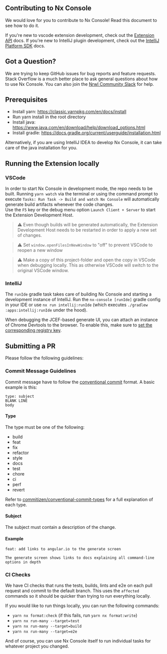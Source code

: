 ## Contributing to Nx Console

We would love for you to contribute to Nx Console! Read this document to see how to do it.

If you're new to vscode extension development, check out the [Extension API](https://code.visualstudio.com/api) docs.
If you're new to IntelliJ plugin development, check out the [IntelliJ Platform SDK](https://plugins.jetbrains.com/docs/intellij/welcome.html) docs.

## Got a Question?

We are trying to keep GitHub issues for bug reports and feature requests. Stack Overflow is a much better place to ask general questions about how to use Nx Console. You can also join the [Nrwl Community Slack](go.nrwl.io/join-slack?utm_source=nxconsole) for help.

## Prerequisites

- Install yarn: https://classic.yarnpkg.com/en/docs/install
- Run yarn install in the root directory
- Install java: https://www.java.com/en/download/help/download_options.html
- Install gradle: https://docs.gradle.org/current/userguide/installation.html

Alternatively, if you are using IntelliJ IDEA to develop Nx Console, it can take care of the java installation for you.

## Running the Extension locally

### VSCode

In order to start Nx Console in development mode, the repo needs to be built. Running `yarn watch` via the terminal or using the command prompt to execute `Tasks: Run Task -> Build and watch Nx Console` will automatically generate build artifacts whenever the code changes. </br>
Use the `F5` key or the debug menu option `Launch Client + Server` to start the Extension Development Host.

> :warning: Even though builds will be generated automatically, the Extension Development Host needs to be restarted in order to apply a new set of changes.

> :warning: Set `window.openFilesInNewWindow` to "off" to prevent VSCode to reopen a new window

> :warning: Make a copy of this project-folder and open the copy in VSCode when debugging locally. This as otherwise VSCode will switch to the original VSCode window.

### IntelliJ

The `runIde` gradle task takes care of building Nx Console and starting a development instance of IntelliJ. Run the `nx-console [runIde]` gradle config in your IDE or use `nx run intellij:runIde` (which executes `./gradlew :apps:intellij:runIde` under the hood).

When debugging the JCEF-based generate UI, you can attach an instance of Chrome Devtools to the browser. To enable this, make sure to [set the corresponding registry key](https://plugins.jetbrains.com/docs/intellij/jcef.html#debugging).

## Submitting a PR

Please follow the following guidelines:

### Commit Message Guidelines

Commit message have to follow the [conventional commit](https://www.conventionalcommits.org/en/v1.0.0/) format. A basic example is this:

```
type: subject
BLANK LINE
body
```

#### Type

The type must be one of the following:

- build
- feat
- fix
- refactor
- style
- docs
- test
- chore
- ci
- perf
- revert

Refer to [commitizen/conventional-commit-types](https://github.com/commitizen/conventional-commit-types/blob/master/index.json) for a full explanation of each type.

#### Subject

The subject must contain a description of the change.

#### Example

```
feat: add links to angular.io to the generate screen

The generate screen shows links to docs explaining all command-line options in depth
```

### CI Checks

We have CI checks that runs the tests, builds, lints and e2e on each pull request and commit to the default branch. This uses the `affected` commands so it should be quicker than trying to run everything locally.

If you would like to run things locally, you can run the following commands:

- `yarn nx format:check` (if this fails, run `yarn nx format:write`)
- `yarn nx run-many --target=test`
- `yarn nx run-many --target=build`
- `yarn nx run-many --target=e2e`

And of course, you can use Nx Console itself to run individual tasks for whatever project you changed.
